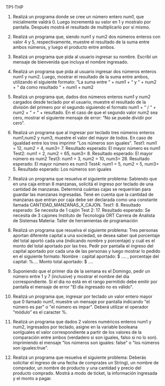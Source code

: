 TP1-THP

1. Realizá un programa donde se cree un número entero num1, que inicialmente valdrá 0.
Luego incrementá su valor en 1 y mostralo por pantalla. Después mostrá el resultado de
multiplicarlo por sí mismo.

2. Realizá un programa que, siendo num1 y num2 dos números enteros con valor 4 y 5,
respectivamente, muestre el resultado de la suma entre ambos números, y luego el producto
entre ambos.

3. Realizá un programa que pida al usuario ingresar su nombre. Escribí un mensaje de
bienvenida que incluya el nombre ingresado.

4. Realizá un programa que pida al usuario ingresar dos números enteros num1 y num2.
Luego, mostrar el resultado de la suma entre ambos, utilizando el siguiente formato:
 “La suma entre “ + num1 + “ y “ + num2 + “ da como resultado “ + num1 + num2
 
5. Realizá un programa que, dados dos números enteros num1 y num2 cargados desde
teclado por el usuario, muestre el resultado de la división del primero por el segundo siguiendo
el formato num1 + “ / “ + num2 + “ = “ + resultado. En el caso de que el segundo valor num2
sea cero, mostrar el siguiente mensaje de error: “No se puede dividir por cero”.

6. Realizá un programa que al ingresar por teclado tres números enteros num1,num2 y num3,
muestre el valor del mayor de todos. En caso de igualdad entre los tres imprimir "Los números
son iguales".
Test1: num1 = 12, num2 = 4, num3= 7. Resultado esperado: El mayor número es num1
Test2: num1 = 2, num2 = 65, num3= 8. Resultado esperado: El mayor número es num2
Test3: num1 = 3, num2 = 10, num3= 28. Resultado esperado: El mayor número es num3
Test4: num1 = 5, num2 = 5, num3= 5. Resultado esperado: Los números son iguales

7. Realizá un programa que resuelva el siguiente problema:
Sabiendo que en una caja entran 8 manzanas, solicitá el ingreso por teclado de una cantidad
de manzanas. Determiná cuántas cajas se requerirían para guardar las manzanas ingresadas.
Tené en cuenta que la cantidad de manzanas que entran por caja debe ser declarada como
una constante llamada CANTIDAD_MANZANAS_X_CAJON.
Test1: 8. Resultado esperado: Se necesita de 1 cajón
Test 2: 17. Resultado esperado: Se necesita de 3 cajones 
Instituto de Tecnología ORT
Carrera de Analista de Sistemas
Materia: Taller de herramientas de programación

8. Realizá un programa que resuelva el siguiente problema: Tres personas aportan diferente
capital a una sociedad, se desea saber qué porcentaje del total aportó cada una (indicando
nombre y porcentaje) y cuál es el monto del total aportado por las tres.
Pedir por pantalla el ingreso del capital aportado por cada una de las personas y luego mostrar
lo pedido en el siguiente formato:
Nombre : capital aportado: $ …. , porcentaje del capital: %....
Monto total aportado: $ ….

9. Suponiendo que el primer día de la semana es el Domingo, pedir un número entre 1 y 7
(inclusive) y mostrar el nombre del día correspondiente. Si el día no está en el rango permitido
debe emitir por pantalla el mensaje de error "El día ingresado no es válido".

10. Realizá un programa que, ingresar por teclado un valor entero mayor que 0 llamado num1,
muestre un mensaje por pantalla indicando "el número es par" o "el número es impar".
Deberá utilizar el operador “módulo” es el caracter %.

11. Realizá un programa que dados 2 valores numéricos enteros num1 y num2, ingresados
por teclado, asigne en la variable booleana sonIguales el valor correspondiente a partir de los
valores de la comparación entre ambos (verdadero si son iguales, falso si no lo son).
imprimiendo el mensaje "los números son iguales: false" o "los números son iguales:true".

12. Realizá un programa que resuelva el siguiente problema:
Deberás solicitar el ingreso de una fecha de compra(es un String), un nombre de comprador,
un nombre de producto y una cantidad y precio del producto comprado. Mostrá a modo de
ticket, la información ingresada y el monto a pagar. 
